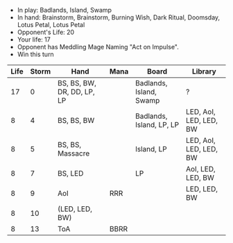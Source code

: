 - In play: Badlands, Island, Swamp
- In hand: Brainstorm, Brainstorm, Burning Wish, Dark Ritual, Doomsday, Lotus
  Petal, Lotus Petal
- Opponent's Life: 20
- Your life: 17
- Opponent has Meddling Mage Naming "Act on Impulse".
- Win this turn

| Life | Storm | Hand                       | Mana | Board                    | Library                |
|------|-------|----------------------------|------|--------------------------|------------------------|
| 17   | 0     | BS, BS, BW, DR, DD, LP, LP |      | Badlands, Island, Swamp  | ?                      |
| 8    | 4     | BS, BS, BW                 |      | Badlands, Island, LP, LP | LED, AoI, LED, LED, BW |
| 8    | 5     | BS, BS, Massacre           |      | Island, LP               | LED, AoI, LED, LED, BW |
| 8    | 7     | BS, LED                    |      | LP                       | AoI, LED, LED, BW      |
| 8    | 9     | AoI                        | RRR  |                          | LED, LED, BW           |
| 8    | 10    | (LED, LED, BW)             |      |                          |                        |
| 8    | 13    | ToA                        | BBRR |                          |                        |
